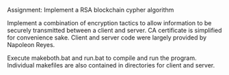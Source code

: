 Assignment: Implement a RSA blockchain cypher algorithm

Implement a combination of encryption tactics to allow information to be securely transmitted between a client and server.
CA certificate is simplified for convenience sake.
Client and server code were largely provided by Napoleon Reyes.

Execute makeboth.bat and run.bat to compile and run the program. Individual makefiles are also contained in directories for client and server.
